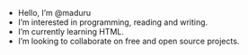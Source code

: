 - Hello, I’m @maduru
- I’m interested in programming, reading and writing.
- I’m currently learning HTML.
- I’m looking to collaborate on free and open source projects.

<!---
maduru/maduru is a ✨ special ✨ repository because its `README.md` (this file) appears on your GitHub profile.
You can click the Preview link to take a look at your changes.
--->
